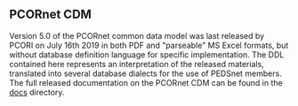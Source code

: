 ## PCORnet CDM

Version 5.0 of the PCORnet common data model was last released by PCORI on July 16th 2019 in both PDF and "parseable" MS Excel formats, but without database definition language for specific implementation. The DDL contained here represents an interpretation of the released materials, translated into several database dialects for the use of PEDSnet members. The full released documentation on the PCORnet CDM can be found in the [docs](docs) directory.


